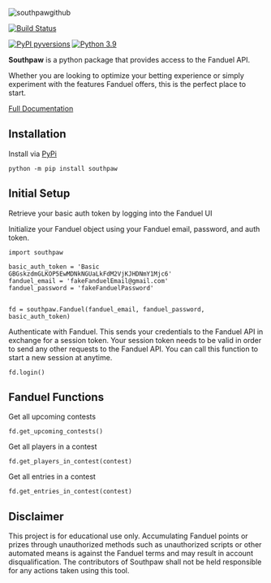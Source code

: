 
  

![southpawgithub](https://user-images.githubusercontent.com/12603953/126020923-ea260184-ac3c-4960-bec3-0e68e3b89136.png)

  

[![Build Status](https://circleci.com/gh/bcanfield/southpaw/tree/main.svg?style=shield)](https://circleci.com/gh/bcanfield/southpaw/?branch=main)

[![PyPI pyversions](https://img.shields.io/pypi/v/southpaw)](https://pypi.python.org/pypi/southpaw/) [![Python 3.9](https://img.shields.io/badge/python-3.9-blue.svg)](https://www.python.org/downloads/release/python-360/)

  

**Southpaw** is a python package that provides access to the Fanduel API.

Whether you are looking to optimize your betting experience or simply experiment with the features Fanduel offers, this is the perfect place to start.

  

[Full Documentation](https://bcanfield.github.io/southpaw/)

  

## Installation

  

Install via [PyPi](https://pypi.org/project/southpaw/)

```
python -m pip install southpaw
```

  

## Initial Setup

Retrieve your basic auth token by logging into the Fanduel UI

  
  
Initialize your Fanduel object using your Fanduel email, password, and auth token.

```
import southpaw

basic_auth_token = 'Basic GBGskzdmGLKOP5EwMDNkNGUaLkFdM2VjKJHDNmY1Mjc6'
fanduel_email = 'fakeFanduelEmail@gmail.com'
fanduel_password = 'fakeFanduelPassword'
  

fd = southpaw.Fanduel(fanduel_email, fanduel_password, basic_auth_token)
```
Authenticate with Fanduel. This sends your credentials to the Fanduel API in exchange for a session token. Your session token needs to be valid in order to send any other requests to the Fanduel API. You can call this function to start a new session at anytime.

```
fd.login()
```

## Fanduel Functions
Get all upcoming contests

```
fd.get_upcoming_contests()
```

Get all players in a contest

```
fd.get_players_in_contest(contest)
```

Get all entries in a contest

```
fd.get_entries_in_contest(contest)
```

## Disclaimer
This project is for educational use only. 
Accumulating Fanduel points or prizes through unauthorized methods such as unauthorized scripts or other automated means is against the Fanduel terms and may result in account disqualification. 
The contributors of Southpaw shall not be held responsible for any actions taken using this tool.